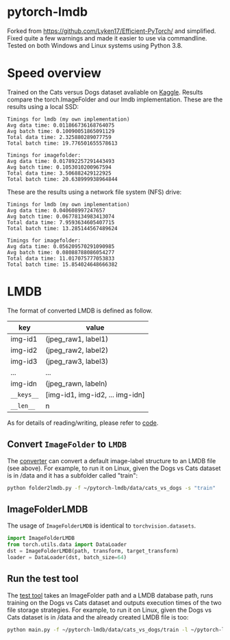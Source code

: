 # pytorch-lmdb
Forked from https://github.com/Lyken17/Efficient-PyTorch/ and simplified. Fixed quite a few warnings and made it easier to use via commandline. Tested on both Windows and Linux systems using Python 3.8.

# Speed overview
Trained on the Cats versus Dogs dataset avaliable on [Kaggle](https://www.kaggle.com/c/dogs-vs-cats/data). Results compare the torch.ImageFolder and our lmdb implementation. These are the results using a local SSD:

```
Timings for lmdb (my own implementation)
Avg data time: 0.011866736168764075
Avg batch time: 0.10090051865091129
Total data time: 2.325880289077759
Total batch time: 19.776501655578613

Timings for imagefolder: 
Avg data time: 0.017892257291443493 
Avg batch time: 0.1053010200967594  
Total data time: 3.506882429122925  
Total batch time: 20.638999938964844
```
These are the results using a network file system (NFS) drive:

```
Timings for lmdb (my own implementation)
Avg data time: 0.040608997247657
Avg batch time: 0.06778134983413074
Total data time: 7.9593634605407715
Total batch time: 13.285144567489624

Timings for imagefolder: 
Avg data time: 0.056209570291090985
Avg batch time: 0.08088788086054277
Total data time: 11.017075777053833
Total batch time: 15.854024648666382
```

# LMDB 
The format of converted LMDB is defined as follow.

key | value 
--- | ---
img-id1 | (jpeg_raw1, label1)
img-id2 | (jpeg_raw2, label2)
img-id3 | (jpeg_raw3, label3)
... | ...
img-idn | (jpeg_rawn, labeln)
`__keys__` | [img-id1, img-id2, ... img-idn]
`__len__` | n

As for details of reading/writing, please refer to [code](folder2lmdb.py).

## Convert `ImageFolder` to `LMDB`
The [converter](folder2lmdb.py) can convert a default image-label structure to an LMDB file (see above). For example, to run it on Linux, given the Dogs vs Cats dataset is in /data and it has a subfolder called "train":

```bash
python folder2lmdb.py -f ~/pytorch-lmdb/data/cats_vs_dogs -s "train"
```

## ImageFolderLMDB
The usage of `ImageFolderLMDB` is identical to `torchvision.datasets`. 

```python
import ImageFolderLMDB
from torch.utils.data import DataLoader
dst = ImageFolderLMDB(path, transform, target_transform)
loader = DataLoader(dst, batch_size=64)
```

## Run the test tool
The [test tool](main.py) takes an ImageFolder path and a LMDB database path, runs training on the Dogs vs Cats dataset and outputs execution times of the two file storage strategies. For example, to run it on Linux, given the Dogs vs Cats dataset is in /data and the already created LMDB file is too:

```bash
python main.py -f ~/pytorch-lmdb/data/cats_vs_dogs/train -l ~/pytorch-lmdb/data/cats_vs_dogs/train.lmdb
```
